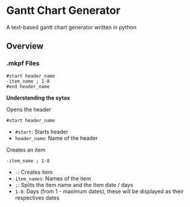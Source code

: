 # Gantt Chart Generator
A text-based gantt chart generator written in python

## Overview

### .mkpf Files
```
#start header_name
-item_name ; 1-8
#end header_name
```
**Understanding the sytax**

Opens the header
```
#start header_name
```
- `#start`: Starts header
- `header_name`: Name of the header

Creates an item
```
-item_name ; 1-8
```
- `-`: Creates item
- `item_names`: Names of the item
- ` ; `: Splits the item name and the item date / days
- `1-8`: Days (from 1 - maximum dates), these will be displayed as their respectives dates
